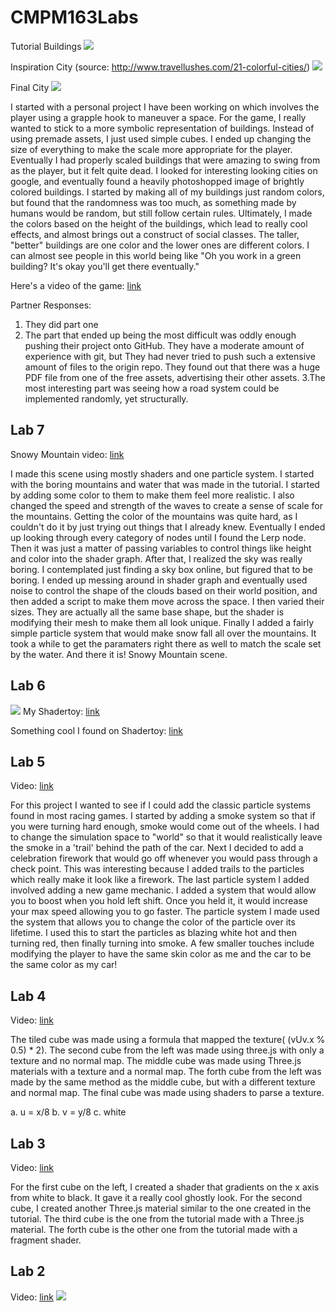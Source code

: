 # CMPM163Labs

Tutorial Buildings
![](lab8/TutorialCity.png)

Inspiration City (source: http://www.travellushes.com/21-colorful-cities/)
![](lab8/InspirationCity.jpg)

Final City
![](lab8/FinalCity.png)

I started with a personal project I have been working on which involves the player using a grapple hook to maneuver a space. For the game, I really wanted to stick to a more symbolic representation of buildings. Instead of using premade assets, I just used simple cubes. I ended up changing the size of everything to make the scale more appropriate for the player. Eventually I had properly scaled buildings that were amazing to swing from as the player, but it felt quite dead. I looked for interesting looking cities on google, and eventually found a heavily photoshopped image of brightly colored buildings. I started by making all of my buildings just random colors, but found that the randomness was too much, as something made by humans would be random, but still follow certain rules. Ultimately, I made the colors based on the height of the buildings, which lead to really cool effects, and almost brings out a construct of social classes. The taller, "better" buildings are one color and the lower ones are different colors. I can almost see people in this world being like "Oh you work in a green building? It's okay you'll get there eventually."

Here's a video of the game: [link](https://drive.google.com/file/d/1mcEjrZkto7s0gbAUbmjXf8COXvsj0Hmr/view?usp=sharing "I guess this is just a complex cube video")

Partner Responses:
1. They did part one
2. The part that ended up being the most difficult was oddly enough pushing their project onto GitHub. They have a moderate amount of experience with git, but They had never tried to push such a extensive amount of files to the origin repo. They found out that there was a huge PDF file from one of the free assets, advertising their other assets.
3.The most interesting part was seeing how a road system could be implemented randomly, yet structurally.

## Lab 7
Snowy Mountain video: [link](https://drive.google.com/open?id=1r0cW6AVElUbw5bOkvPsjT8XTcRItYdiA "I can't believe its another non cube video")

I made this scene using mostly shaders and one particle system. I started with the boring mountains and water that was made in the tutorial. I started by adding some color to them to make them feel more realistic. I also changed the speed and strength of the waves to create a sense of scale for the mountains. Getting the color of the mountains was quite hard, as I couldn't do it by just trying out things that I already knew. Eventually I ended up looking through every category of nodes until I found the Lerp node. Then it was just a matter of passing variables to control things like height and color into the shader graph. After that, I realized the sky was really boring. I contemplated just finding a sky box online, but figured that to be boring. I ended up messing around in shader graph and eventually used noise to control the shape of the clouds based on their world position, and then added a script to make them move across the space. I then varied their sizes. They are actually all the same base shape, but the shader is modifying their mesh to make them all look unique. Finally I added a fairly simple particle system that would make snow fall all over the mountains. It took a while to get the paramaters right there as well to match the scale set by the water. And there it is! Snowy Mountain scene.

## Lab 6
![](lab6/Step13.jpg)
My Shadertoy: [link](https://www.shadertoy.com/view/3dSBzz "link to another non cube video")

Something cool I found on Shadertoy: [link](https://www.shadertoy.com/view/XsBXWt "wow a third non cube video")

## Lab 5
Video: [link](https://drive.google.com/open?id=1Izm9lSazlhOq39EKCzf2hrjUJiOjP1P4 "link to something that isn't a cube video")

For this project I wanted to see if I could add the classic particle systems found in most racing games. I started by adding a smoke system so that if you were turning hard enough, smoke would come out of the wheels. I had to change the simulation space to "world" so that it would realistically leave the smoke in a 'trail' behind the path of the car. Next I decided to add a celebration firework that would go off whenever you would pass through a check point. This was interesting because I added trails to the particles which really make it look like a firework. The last particle system I added involved adding a new game mechanic. I added a system that would allow you to boost when you hold left shift. Once you held it, it would increase your max speed allowing you to go faster. The particle system I made used the system that allows you to change the color of the particle over its lifetime. I used this to start the particles as blazing white hot and then turning red, then finally turning into smoke. A few smaller touches include modifying the player to have the same skin color as me and the car to be the same color as my car!

## Lab 4
Video: [link](https://drive.google.com/file/d/1gFdLvhPXL-bivbOr8Zn0YwJ-b3Sa8HbJ/view?usp=sharing "link to yet another cubes video")

The tiled cube was made using a formula that mapped the texture( (vUv.x % 0.5) * 2). The second cube from the left was made using three.js with only a texture and no normal map. The middle cube was made using Three.js materials with a texture and a normal map. The forth cube from the left was made by the same method as the middle cube, but with a different texture and normal map. The final cube was made using shaders to parse a texture.

a. u = x/8
b. v = y/8
c. white

## Lab 3

Video: [link](https://drive.google.com/file/d/1-ocZeBH3URbb47b0JOQo5Os_0Ou92bHm/view?usp=sharing "Link to other cubes video")

For the first cube on the left, I created a shader that gradients on the x axis from white to black. It gave it a really cool ghostly look. For the second cube, I created another Three.js material similar to the one created in the tutorial. The third cube is the one from the tutorial made with a Three.js material. The forth cube is the other one from the tutorial made with a fragment shader.

## Lab 2

Video: [link](https://drive.google.com/file/d/1F82mxIKp4eEwQVWIswMUm7CMT9Kl9J8b/view?usp=sharing "Link to cubes video")
![](lab2/SanchitKeniPart2Models.png)
